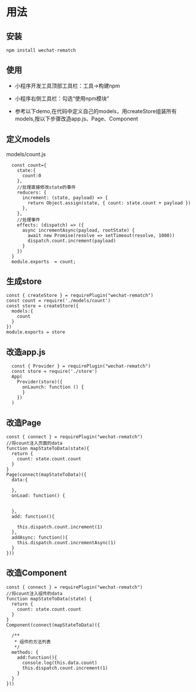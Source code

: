 # 用法

## 安装

```
npm install wechat-rematch
```
## 使用

* 小程序开发工具顶部工具栏：工具->构建npm

* 小程序右侧工具栏：勾选“使用npm模块”

* 参考以下demo,在代码中定义自己的models，用createStore组装所有models,按以下步骤改造app.js、Page、Component

## 定义models

models/count.js
```
  const count={
    state:{
      count:0
    },
    //处理直接修改state的事件
    reducers: {
      increment: (state, payload) => {
        return Object.assign(state, { count: state.count + payload })
      },
    },
    //处理事件
    effects: (dispatch) => ({ 
      async incrementAsync(payload, rootState) {
        await new Promise(resolve => setTimeout(resolve, 1000))
        dispatch.count.increment(payload)
      }
    })
  }
  module.exports  = count;
```

## 生成store

```
const { createStore } = requirePlugin("wechat-rematch")
const count = require('./models/count')
const store = createStore({
  models:{
    count
  }
})
module.exports = store
```

## 改造app.js

```
  const { Provider } = requirePlugin("wechat-rematch")
  const store = require('./store')
  App(
    Provider(store)({
      onLaunch: function () {
      }
    })
  )
```

## 改造Page

```
const { connect } = requirePlugin("wechat-rematch")
//将count注入页面的data
function mapStateToData(state){
  return {
    count: state.count.count
  }
}
Page(connect(mapStateToData)({
  data:{

  },
  onLoad: function() {
   
    
  },
  add: function(){
    
    this.dispatch.count.increment(1)
  },
  addAsync: function(){
    this.dispatch.count.incrementAsync(1)
  }
}))
```

## 改造Component

```
const { connect } = requirePlugin("wechat-rematch")
//将count注入组件的data
function mapStateToData(state) {
  return {
    count: state.count.count
  }
}
Component(connect(mapStateToData)({

  /**
   * 组件的方法列表
   */
  methods: {
    add:function(){
      console.log(this.data.count)
      this.dispatch.count.increment(1)
    }
  }
}))

```
